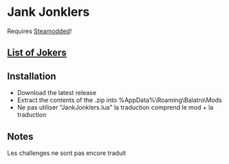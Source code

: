 # Jank Jonklers

Requires [Steamodded](https://github.com/Steamopollys/Steamodded)!

## [List of Jokers](https://spikeof2010.github.io/JankJonklers/)

## Installation

- Download the latest release
- Extract the contents of the .zip into %AppData%\Roaming\Balatro\Mods
- Ne pas utiliser "JankJonklers.lua" la traduction comprend le mod + la traduction

## Notes

Les challenges ne sont pas encore traduit
